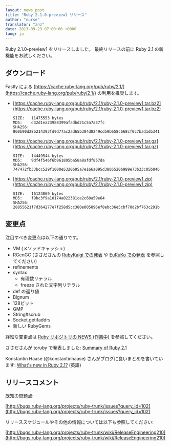 ```yaml
---
layout: news_post
title: "Ruby 2.1.0-preview1 リリース"
author: "nurse"
translator: "znz"
date: 2013-09-23 07:00:00 +0000
lang: ja
---
```


Ruby 2.1.0-preview1 をリリースしました。
最終リリースの前に Ruby 2.1 の新機能をお試しください。

## ダウンロード

Fastly による
[https://cache.ruby-lang.org/pub/ruby/2.1/](https://cache.ruby-lang.org/pub/ruby/2.1/)
の利用を推奨します。

* [https://cache.ruby-lang.org/pub/ruby/2.1/ruby-2.1.0-preview1.tar.bz2](https://cache.ruby-lang.org/pub/ruby/2.1/ruby-2.1.0-preview1.tar.bz2)

      SIZE:   11475553 bytes
      MD5:    d32d1ea23988399afadbd21c5a7a37fc
      SHA256: 860b90d28b214393fd9d77ac2ad65b384d8249cd59b658c668cf0c7bad1db341

* [https://cache.ruby-lang.org/pub/ruby/2.1/ruby-2.1.0-preview1.tar.gz](https://cache.ruby-lang.org/pub/ruby/2.1/ruby-2.1.0-preview1.tar.gz)

      SIZE:   14449544 bytes
      MD5:    9df4f546f6b961895ba58a8afdf857da
      SHA256: 747472fb33bcc529f1000e5320605a7e166a095d3805520b989e73b33c05b046

* [https://cache.ruby-lang.org/pub/ruby/2.1/ruby-2.1.0-preview1.zip](https://cache.ruby-lang.org/pub/ruby/2.1/ruby-2.1.0-preview1.zip)

      SIZE:   16124069 bytes
      MD5:    f9bc3f9a10174a022381ce2c60a59e64
      SHA256: 28855621f7d364277e7f258d5cc380e005896ef8ebc36e5cbf78d2bf763c291b

## 変更点

注目すべき変更点は以下の通りです。

* VM (メソッドキャッシュ)
* RGenGC (ささださんの [RubyKaigi での発表](http://rubykaigi.org/2013/talk/S73) や [EuRuKo での発表](http://www.atdot.net/~ko1/activities/Euruko2013-ko1.pdf) を参照してください)
* refinements
* syntax
  * 有理数リテラル
  * freeze された文字列リテラル
* def の返り値
* Bignum
* 128ビット
* GMP
* String#scrub
* Socket.getifaddrs
* 新しい RubyGems

詳細な変更点は [Ruby リポジトリの NEWS (作業中)](https://github.com/ruby/ruby/blob/trunk/NEWS) を参照してください。

ささださんが toruby で発表しました: [Summary of Ruby 2.1](http://www.atdot.net/~ko1/activities/toruby05-ko1.pdf)

Konstantin Haase (@konstantinhaase) さんがブログに良いまとめを書いています: [What's new in Ruby 2.1?](http://rkh.im/ruby-2.1) (英語)

## リリースコメント

既知の問題点:

[http://bugs.ruby-lang.org/projects/ruby-trunk/issues?query_id=102](http://bugs.ruby-lang.org/projects/ruby-trunk/issues?query_id=102)

リリーススケジュールやその他の情報については以下も参照してください:

[http://bugs.ruby-lang.org/projects/ruby-trunk/wiki/ReleaseEngineering210](http://bugs.ruby-lang.org/projects/ruby-trunk/wiki/ReleaseEngineering210)
